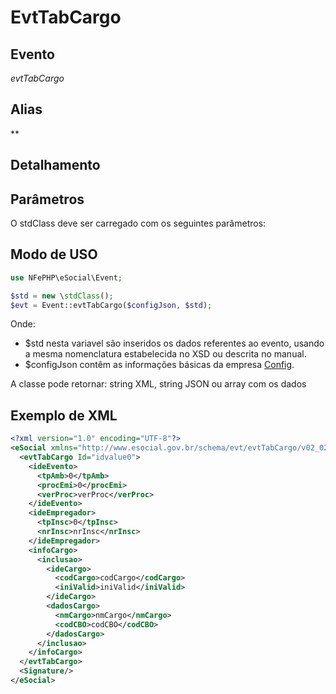 # EvtTabCargo

## Evento
 *evtTabCargo*

## Alias
 **


## Detalhamento



## Parâmetros
O stdClass deve ser carregado com os seguintes parâmetros:



## Modo de USO

```php
use NFePHP\eSocial\Event;

$std = new \stdClass();
$evt = Event::evtTabCargo($configJson, $std);
```

Onde:
- $std nesta variavel são inseridos os dados referentes ao evento, usando a mesma nomenclatura estabelecida no XSD ou descrita no manual.
- $configJson contêm as informações básicas da empresa [Config](Config.md).

A classe pode retornar: string XML, string JSON ou array com os dados


## Exemplo de XML

```xml
<?xml version="1.0" encoding="UTF-8"?>
<eSocial xmlns="http://www.esocial.gov.br/schema/evt/evtTabCargo/v02_02_01" xmlns:xsi="http://www.w3.org/2001/XMLSchema-instance" xsi:schemaLocation="http://www.esocial.gov.br/schema/evt/evtTabCargo/v02_02_01 ../schemes/evtTabCargo.xsd ">
  <evtTabCargo Id="idvalue0">
    <ideEvento>
      <tpAmb>0</tpAmb>
      <procEmi>0</procEmi>
      <verProc>verProc</verProc>
    </ideEvento>
    <ideEmpregador>
      <tpInsc>0</tpInsc>
      <nrInsc>nrInsc</nrInsc>
    </ideEmpregador>
    <infoCargo>
      <inclusao>
        <ideCargo>
          <codCargo>codCargo</codCargo>
          <iniValid>iniValid</iniValid>
        </ideCargo>
        <dadosCargo>
          <nmCargo>nmCargo</nmCargo>
          <codCBO>codCBO</codCBO>
        </dadosCargo>
      </inclusao>
    </infoCargo>
  </evtTabCargo>
  <Signature/>
</eSocial>

```
